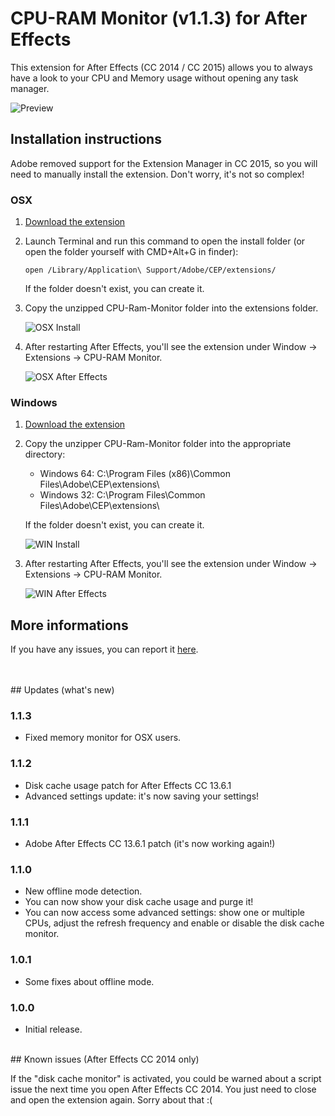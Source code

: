 # CPU-RAM Monitor (v1.1.3) for After Effects

This extension for After Effects (CC 2014 / CC 2015) allows you to always have a look to your CPU and Memory usage without opening any task manager.

![Preview](https://i.imgur.com/aCGtXpd.png)

## Installation instructions

Adobe removed support for the Extension Manager in CC 2015, so you will need to manually install the extension. Don't worry, it's not so complex!

### OSX

1. [Download the extension](https://github.com/0ather/AFX-CpuRamMonitor/archive/master.zip)

2. Launch Terminal and run this command to open the install folder (or open the folder yourself with CMD+Alt+G in finder):

	```
	open /Library/Application\ Support/Adobe/CEP/extensions/
	```

	If the folder doesn't exist, you can create it.

3. Copy the unzipped CPU-Ram-Monitor folder into the extensions folder.

	![OSX Install](https://i.imgur.com/YGhNkaC.png)


4. After restarting After Effects, you'll see the extension under Window -> Extensions -> CPU-RAM Monitor.

	![OSX After Effects](http://i.imgur.com/Q5VUCt6.jpg)


### Windows

1. [Download the extension](https://github.com/0ather/AFX-CpuRamMonitor/archive/master.zip)

2. Copy the unzipper CPU-Ram-Monitor folder into the appropriate directory:
	- Windows 64: C:\Program Files (x86)\Common Files\Adobe\CEP\extensions\
	- Windows 32: C:\Program Files\Common Files\Adobe\CEP\extensions\

	If the folder doesn't exist, you can create it.
	
	![WIN Install](http://i.imgur.com/4Z6a1kh.jpg)

3. After restarting After Effects, you'll see the extension under Window -> Extensions -> CPU-RAM Monitor.

	![WIN After Effects](http://i.imgur.com/qIsi3tI.jpg)
		
	
## More informations

If you have any issues, you can report it [here](https://github.com/0ather/AFX-CpuRamMonitor/issues).
  
<br />
<br />
## Updates (what's new)

### 1.1.3
- Fixed memory monitor for OSX users.

### 1.1.2
- Disk cache usage patch for After Effects CC 13.6.1
- Advanced settings update: it's now saving your settings!

### 1.1.1
- Adobe After Effects CC 13.6.1 patch (it's now working again!)

### 1.1.0
- New offline mode detection.
- You can now show your disk cache usage and purge it!
- You can now access some advanced settings: show one or multiple CPUs, adjust the refresh frequency and enable or disable the disk cache monitor.

### 1.0.1
- Some fixes about offline mode.

### 1.0.0
- Initial release.

<br />
## Known issues (After Effects CC 2014 only)

If the "disk cache monitor" is activated, you could be warned about a script issue the next time you open After Effects CC 2014. You just need to close and open the extension again. Sorry about that :(